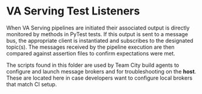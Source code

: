 # VA Serving Test Listeners

When VA Serving pipelines are initiated their associated output is directly monitored by methods in PyTest tests. If this output is sent to a message bus, the appropriate client is instantiated and subscribes to the designated topic(s). The messages received by the pipeline execution are then compared against assertion files to confirm expectations were met.

The scripts found in this folder are used by Team City build agents to configure and launch message brokers and for troubleshooting on the **host**. These are located here in case developers want to configure local brokers that match CI setup.
